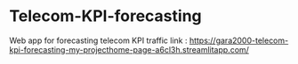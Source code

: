# Telecom-KPI-forecasting
Web app for forecasting telecom KPI traffic
link : https://gara2000-telecom-kpi-forecasting-my-projecthome-page-a6cl3h.streamlitapp.com/

